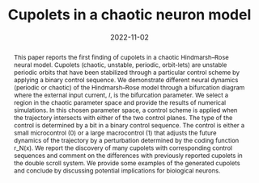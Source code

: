 ---
title: "Cupolets in a chaotic neuron model"
collection: publications
permalink: /publication/Parker_Short_2022
date: 2022-11-02
venue: 'Chaos: An Interdisciplinary Journal of Nonlinear Science'
paperurl: 'https://doi.org/10.1063/5.0101667'
citation: '<b>John E. Parker</b> and Kevin M. Short. "Cupolets in a chaotic neuron model". In: <i>Chaos: An Interdisciplinary Journal of Nonlinear Science</i> 32 (11 Nov. 2022), p. 113104. doi: 10.1063/5.0101667'
abstract: 'This paper reports the first finding of cupolets in a chaotic Hindmarsh–Rose neural model. Cupolets (chaotic, unstable, periodic, orbit-lets) are unstable periodic orbits that have been stabilized through a particular control scheme by applying a binary control sequence. We demonstrate different neural dynamics (periodic or chaotic) of the Hindmarsh–Rose model through a bifurcation diagram where the external input current, <i>I</i>, is the bifurcation parameter. We select a region in the chaotic parameter space and provide the results of numerical simulations. In this chosen parameter space, a control scheme is applied when the trajectory intersects with either of the two control planes. The type of the control is determined by a bit in a binary control sequence. The control is either a small microcontrol (0) or a large macrocontrol (1) that adjusts the future dynamics of the trajectory by a perturbation determined by the coding function r_N(x). We report the discovery of many cupolets with corresponding control sequences and comment on the differences with previously reported cupolets in the double scroll system. We provide some examples of the generated cupolets and conclude by discussing potential implications for biological neurons.'
---